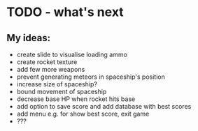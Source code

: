 # TODO - what's next

## My ideas:

- create slide to visualise loading ammo
- create rocket texture
- add few more weapons
- prevent generating meteors in spaceship's position
- increase size of spaceship?
- bound movement of spaceship
- decrease base HP when rocket hits base
- add option to save score and add database with best scores
- add menu e.g. for show best score, exit game
-  ???
